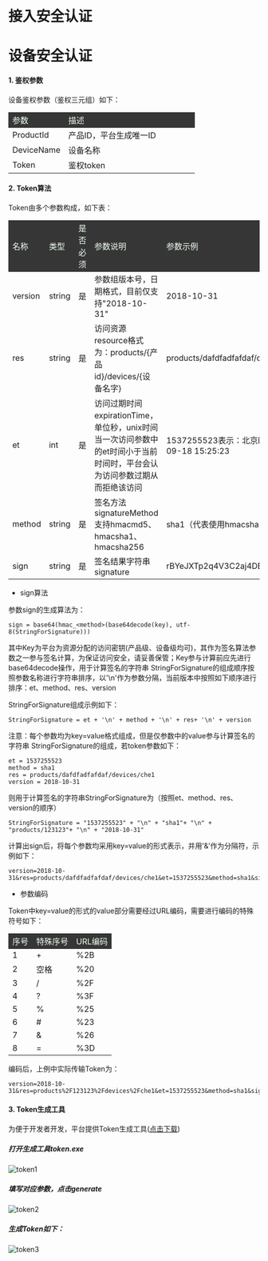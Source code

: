 # **接入安全认证**

# **设备安全认证**

#### **1. 鉴权参数**

设备鉴权参数（鉴权三元组）如下：

<table>
<tr style="background-color:#363636; color:#F0FFF0;"><td width="30%">参数</td><td>描述</td></tr>
<tr><td>ProductId</td><td>产品ID，平台生成唯一ID</td></tr>
<tr><td>DeviceName</td><td>设备名称</td></tr>
<tr><td>Token</td><td>鉴权token</td></tr> 
</table>

#### **2. Token算法**  

Token由多个参数构成，如下表：

<table style="text-align: left">
<tr style="background-color:#363636; color:#F0FFF0;"><td>名称</td><td width="10%">类型</td><td width="10%">是否必须</td><td width="40%">参数说明</td><td>参数示例</td></tr>
<tr><td>version</td><td>string</td><td>是</td><td>参数组版本号，日期格式，目前仅支持"2018-10-31"</td><td>2018-10-31</td></tr>
<tr><td>res</td><td>string</td><td>是</td><td>访问资源 resource格式为：products/{产品id}/devices/{设备名字}</td><td>products/dafdfadfafdaf/devices/che1</td></tr>
<tr><td>et</td><td>int</td><td>是</td><td>访问过期时间 expirationTime，单位秒，unix时间当一次访问参数中的et时间小于当前时间时，平台会认为访问参数过期从而拒绝该访问</td><td>1537255523表示：北京时间 2018-09-18 15:25:23</td></tr>
<tr><td>method</td><td>string</td><td>是</td><td>签名方法 signatureMethod支持hmacmd5、hmacsha1、hmacsha256</td><td>sha1（代表使用hmacsha1算法）</td></tr>
<tr><td>sign</td><td>string</td><td>是</td><td>签名结果字符串signature</td><td>rBYeJXTp2q4V3C2aj4DBzjaydcw%3D</td></tr>

</table>

- sign算法  
  
参数sign的生成算法为：

    sign = base64(hmac_<method>(base64decode(key), utf-8(StringForSignature)))  

其中Key为平台为资源分配的访问密钥(产品级、设备级均可)，其作为签名算法参数之一参与签名计算，为保证访问安全，请妥善保管；Key参与计算前应先进行base64decode操作，用于计算签名的字符串 StringForSignature的组成顺序按照参数名称进行字符串排序，以'\n'作为参数分隔，当前版本中按照如下顺序进行排序：et、method、res、version

StringForSignature组成示例如下：  

    StringForSignature = et + '\n' + method + '\n' + res+ '\n' + version

注意：每个参数均为key=value格式组成，但是仅参数中的value参与计算签名的字符串 StringForSignature的组成，若token参数如下：

    et = 1537255523  
    method = sha1
    res = products/dafdfadfafdaf/devices/che1
    version = 2018-10-31

则用于计算签名的字符串StringForSignature为（按照et、method、res、version的顺序）

    StringForSignature = "1537255523" + "\n" + "sha1"+ "\n" + "products/123123"+ "\n" + "2018-10-31"

计算出sign后，将每个参数均采用key=value的形式表示，并用'&'作为分隔符，示例如下：

    version=2018-10-31&res=products/dafdfadfafdaf/devices/che1&et=1537255523&method=sha1&sign=ZjA1NzZlMmMxYzIOTg3MjBzNjYTI2MjA4Yw=

- 参数编码

Token中key=value的形式的value部分需要经过URL编码，需要进行编码的特殊符号如下：

<table>
<tr style="background-color:#363636; color:#F0FFF0;"><td>序号</td><td>特殊序号</td><td> URL编码</td></tr>
<tr><td>1</td><td>+ </td><td>%2B</td></tr>
<tr><td>2</td><td>空格</td><td>%20</td></tr>
<tr><td>3</td><td>/</td><td>%2F</td></tr>
<tr><td>4</td><td>?</td><td>%3F</td></tr>
<tr><td>5</td><td>% </td><td>%25</td></tr>
<tr><td>6</td><td>#</td><td>%23</td></tr>
<tr><td>7</td><td>&</td><td>%26</td></tr>
<tr><td>8</td><td>=</td><td>%3D</td></tr>
</table>

编码后，上例中实际传输Token为：

    version=2018-10-31&res=products%2F123123%2Fdevices%2Fche1&et=1537255523&method=sha1&sign=ZjA1NzZlMmMxYzIOTg3MjBzNjYTI2MjA4Yw%3D

#### **3. Token生成工具**  

为便于开发者开发，平台提供Token生成工具([点击下载](https://open.iot.10086.cn/doc/iot_platform/images/tools/token.exe))

##### 打开生成工具**token.exe**

![token1](/images/device-management/standard-security/token1.png)

##### 填写对应参数，点击**generate**  

![token2](/images/device-management/standard-security/token2.png)

##### 生成Token如下： 

![token3](/images/device-management/standard-security/token3.png)
